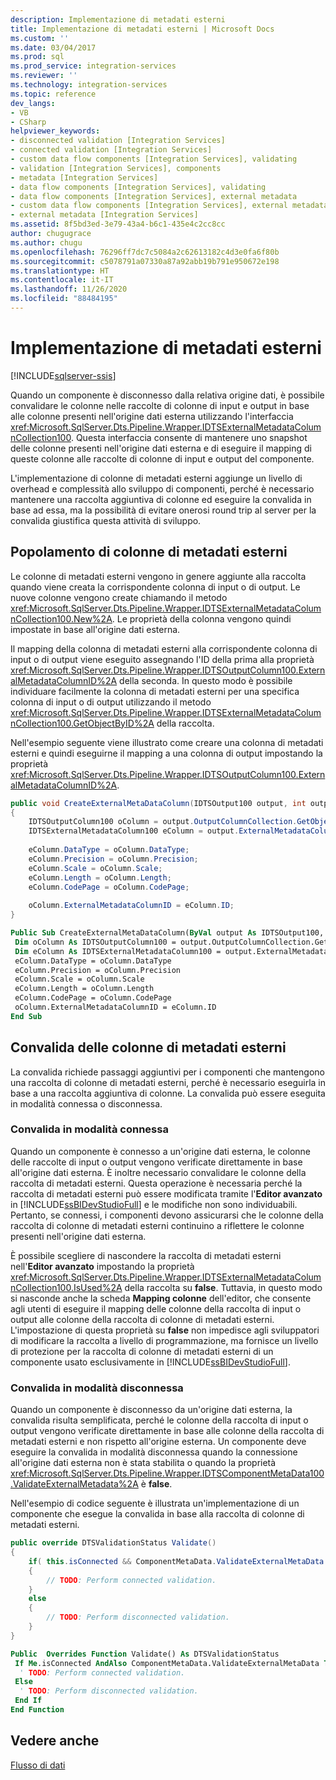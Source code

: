 ```yaml
---
description: Implementazione di metadati esterni
title: Implementazione di metadati esterni | Microsoft Docs
ms.custom: ''
ms.date: 03/04/2017
ms.prod: sql
ms.prod_service: integration-services
ms.reviewer: ''
ms.technology: integration-services
ms.topic: reference
dev_langs:
- VB
- CSharp
helpviewer_keywords:
- disconnected validation [Integration Services]
- connected validation [Integration Services]
- custom data flow components [Integration Services], validating
- validation [Integration Services], components
- metadata [Integration Services]
- data flow components [Integration Services], validating
- data flow components [Integration Services], external metadata
- custom data flow components [Integration Services], external metadata
- external metadata [Integration Services]
ms.assetid: 8f5bd3ed-3e79-43a4-b6c1-435e4c2cc8cc
author: chugugrace
ms.author: chugu
ms.openlocfilehash: 76296ff7dc7c5084a2c62613182c4d3e0fa6f80b
ms.sourcegitcommit: c5078791a07330a87a92abb19b791e950672e198
ms.translationtype: HT
ms.contentlocale: it-IT
ms.lasthandoff: 11/26/2020
ms.locfileid: "88484195"
---
```

# <a name="implementing-external-metadata"></a>Implementazione di metadati esterni

[!INCLUDE[sqlserver-ssis](../../../includes/applies-to-version/sqlserver-ssis.md)]


  Quando un componente è disconnesso dalla relativa origine dati, è possibile convalidare le colonne nelle raccolte di colonne di input e output in base alle colonne presenti nell'origine dati esterna utilizzando l'interfaccia <xref:Microsoft.SqlServer.Dts.Pipeline.Wrapper.IDTSExternalMetadataColumnCollection100>. Questa interfaccia consente di mantenere uno snapshot delle colonne presenti nell'origine dati esterna e di eseguire il mapping di queste colonne alle raccolte di colonne di input e output del componente.  
  
 L'implementazione di colonne di metadati esterni aggiunge un livello di overhead e complessità allo sviluppo di componenti, perché è necessario mantenere una raccolta aggiuntiva di colonne ed eseguire la convalida in base ad essa, ma la possibilità di evitare onerosi round trip al server per la convalida giustifica questa attività di sviluppo.  
  
## <a name="populating-external-metadata-columns"></a>Popolamento di colonne di metadati esterni  
 Le colonne di metadati esterni vengono in genere aggiunte alla raccolta quando viene creata la corrispondente colonna di input o di output. Le nuove colonne vengono create chiamando il metodo <xref:Microsoft.SqlServer.Dts.Pipeline.Wrapper.IDTSExternalMetadataColumnCollection100.New%2A>. Le proprietà della colonna vengono quindi impostate in base all'origine dati esterna.  
  
 Il mapping della colonna di metadati esterni alla corrispondente colonna di input o di output viene eseguito assegnando l'ID della prima alla proprietà <xref:Microsoft.SqlServer.Dts.Pipeline.Wrapper.IDTSOutputColumn100.ExternalMetadataColumnID%2A> della seconda. In questo modo è possibile individuare facilmente la colonna di metadati esterni per una specifica colonna di input o di output utilizzando il metodo <xref:Microsoft.SqlServer.Dts.Pipeline.Wrapper.IDTSExternalMetadataColumnCollection100.GetObjectByID%2A> della raccolta.  
  
 Nell'esempio seguente viene illustrato come creare una colonna di metadati esterni e quindi eseguirne il mapping a una colonna di output impostando la proprietà <xref:Microsoft.SqlServer.Dts.Pipeline.Wrapper.IDTSOutputColumn100.ExternalMetadataColumnID%2A>.  
  
```csharp  
public void CreateExternalMetaDataColumn(IDTSOutput100 output, int outputColumnID )  
{  
    IDTSOutputColumn100 oColumn = output.OutputColumnCollection.GetObjectByID(outputColumnID);  
    IDTSExternalMetadataColumn100 eColumn = output.ExternalMetadataColumnCollection.New();  
  
    eColumn.DataType = oColumn.DataType;  
    eColumn.Precision = oColumn.Precision;  
    eColumn.Scale = oColumn.Scale;  
    eColumn.Length = oColumn.Length;  
    eColumn.CodePage = oColumn.CodePage;  
  
    oColumn.ExternalMetadataColumnID = eColumn.ID;  
}  
```  
  
```vb  
Public Sub CreateExternalMetaDataColumn(ByVal output As IDTSOutput100, ByVal outputColumnID As Integer)   
 Dim oColumn As IDTSOutputColumn100 = output.OutputColumnCollection.GetObjectByID(outputColumnID)   
 Dim eColumn As IDTSExternalMetadataColumn100 = output.ExternalMetadataColumnCollection.New   
 eColumn.DataType = oColumn.DataType   
 eColumn.Precision = oColumn.Precision   
 eColumn.Scale = oColumn.Scale   
 eColumn.Length = oColumn.Length   
 eColumn.CodePage = oColumn.CodePage   
 oColumn.ExternalMetadataColumnID = eColumn.ID   
End Sub  
```  
  
## <a name="validating-with-external-metadata-columns"></a>Convalida delle colonne di metadati esterni  
 La convalida richiede passaggi aggiuntivi per i componenti che mantengono una raccolta di colonne di metadati esterni, perché è necessario eseguirla in base a una raccolta aggiuntiva di colonne. La convalida può essere eseguita in modalità connessa o disconnessa.  
  
### <a name="connected-validation"></a>Convalida in modalità connessa  
 Quando un componente è connesso a un'origine dati esterna, le colonne delle raccolte di input o output vengono verificate direttamente in base all'origine dati esterna. È inoltre necessario convalidare le colonne della raccolta di metadati esterni. Questa operazione è necessaria perché la raccolta di metadati esterni può essere modificata tramite l'**Editor avanzato** in [!INCLUDE[ssBIDevStudioFull](../../../includes/ssbidevstudiofull-md.md)] e le modifiche non sono individuabili. Pertanto, se connessi, i componenti devono assicurarsi che le colonne della raccolta di colonne di metadati esterni continuino a riflettere le colonne presenti nell'origine dati esterna.  
  
 È possibile scegliere di nascondere la raccolta di metadati esterni nell'**Editor avanzato** impostando la proprietà <xref:Microsoft.SqlServer.Dts.Pipeline.Wrapper.IDTSExternalMetadataColumnCollection100.IsUsed%2A> della raccolta su **false**. Tuttavia, in questo modo si nasconde anche la scheda **Mapping colonne** dell'editor, che consente agli utenti di eseguire il mapping delle colonne della raccolta di input o output alle colonne della raccolta di colonne di metadati esterni. L'impostazione di questa proprietà su **false** non impedisce agli sviluppatori di modificare la raccolta a livello di programmazione, ma fornisce un livello di protezione per la raccolta di colonne di metadati esterni di un componente usato esclusivamente in [!INCLUDE[ssBIDevStudioFull](../../../includes/ssbidevstudiofull-md.md)].  
  
### <a name="disconnected-validation"></a>Convalida in modalità disconnessa  
 Quando un componente è disconnesso da un'origine dati esterna, la convalida risulta semplificata, perché le colonne della raccolta di input o output vengono verificate direttamente in base alle colonne della raccolta di metadati esterni e non rispetto all'origine esterna. Un componente deve eseguire la convalida in modalità disconnessa quando la connessione all'origine dati esterna non è stata stabilita o quando la proprietà <xref:Microsoft.SqlServer.Dts.Pipeline.Wrapper.IDTSComponentMetaData100.ValidateExternalMetadata%2A> è **false**.  
  
 Nell'esempio di codice seguente è illustrata un'implementazione di un componente che esegue la convalida in base alla raccolta di colonne di metadati esterni.  
  
```csharp  
public override DTSValidationStatus Validate()  
{  
    if( this.isConnected && ComponentMetaData.ValidateExternalMetaData )  
    {  
        // TODO: Perform connected validation.  
    }  
    else  
    {  
        // TODO: Perform disconnected validation.  
    }  
}  
```  
  
```vb  
Public  Overrides Function Validate() As DTSValidationStatus   
 If Me.isConnected AndAlso ComponentMetaData.ValidateExternalMetaData Then   
  ' TODO: Perform connected validation.  
 Else   
  ' TODO: Perform disconnected validation.  
 End If   
End Function  
```  

## <a name="see-also"></a>Vedere anche  
 [Flusso di dati](../../../integration-services/data-flow/data-flow.md)  
  
  
